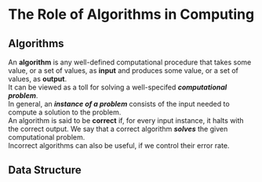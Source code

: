 # The Role of Algorithms in Computing
## Algorithms
An **algorithm** is any well-defined computational procedure that takes some value, or a set of values, as **input** and produces some value, or a set of values, as **output**. <br>
It can be viewed as a toll for solving a well-specifed ***computational problem***. <br>
In general, an ***instance of a problem*** consists of the input needed to compute a solution to the problem.<br>
An algorithm is said to be **correct** if, for every input instance, it halts with the correct output. We say that a correct algorithm ***solves*** the given computational problem.<br>
Incorrect algorithms can also be useful, if we control their error rate.
## Data Structure